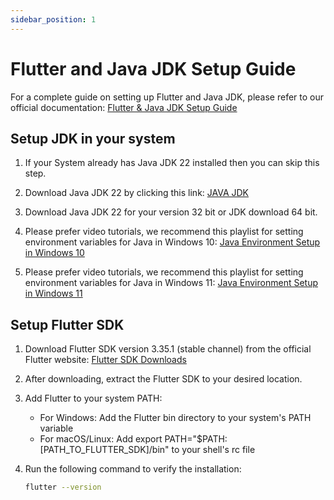 ```yaml
---
sidebar_position: 1
---
```


# Flutter and Java JDK Setup Guide

For a complete guide on setting up Flutter and Java JDK, please refer to our official documentation:
[Flutter & Java JDK Setup Guide](https://wrteam-in.github.io/common_app_doc/GeneralSettings/basicsetup)

## Setup JDK in your system

1. If your System already has Java JDK 22 installed then you can skip this step.

2. Download Java JDK 22 by clicking this link: [JAVA JDK](https://www.oracle.com/java/technologies/downloads/)

3. Download Java JDK 22 for your version 32 bit or JDK download 64 bit.

4. Please prefer video tutorials, we recommend this playlist for setting environment variables for Java in Windows 10:
   [Java Environment Setup in Windows 10](https://www.youtube.com/watch?v=zzfHPGyjoWw)

5. Please prefer video tutorials, we recommend this playlist for setting environment variables for Java in Windows 11:
   [Java Environment Setup in Windows 11](https://www.youtube.com/watch?v=zAyIqbBAUxQ)

## Setup Flutter SDK

1. Download Flutter SDK version 3.35.1 (stable channel) from the official Flutter website:
   [Flutter SDK Downloads](https://docs.flutter.dev/get-started/install)

2. After downloading, extract the Flutter SDK to your desired location.

3. Add Flutter to your system PATH:
   - For Windows: Add the Flutter bin directory to your system's PATH variable
   - For macOS/Linux: Add export PATH="$PATH:[PATH_TO_FLUTTER_SDK]/bin" to your shell's rc file

4. Run the following command to verify the installation:
   ```bash
   flutter --version
   ```
